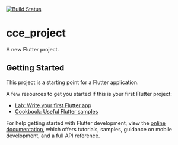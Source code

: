 [![Build Status](https://travis-ci.com/Shnifel/Reddam-App.svg?token=7jrfMQ7E2uYuS56iwsnp&branch=Jamie_Student_Dashboard)](https://app.travis-ci.com/Shnifel/Reddam-App)

# cce_project

A new Flutter project.

## Getting Started

This project is a starting point for a Flutter application.

A few resources to get you started if this is your first Flutter project:

- [Lab: Write your first Flutter app](https://docs.flutter.dev/get-started/codelab)
- [Cookbook: Useful Flutter samples](https://docs.flutter.dev/cookbook)

For help getting started with Flutter development, view the
[online documentation](https://docs.flutter.dev/), which offers tutorials,
samples, guidance on mobile development, and a full API reference.
